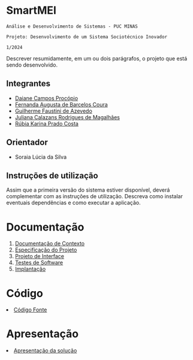 # SmartMEI

`Análise e Desenvolvimento de Sistemas - PUC MINAS`

`Projeto: Desenvolvimento de um Sistema Sociotécnico Inovador`

`1/2024`

Descrever resumidamente, em um ou dois parágrafos, o projeto que está sendo desenvolvido.

## Integrantes

* [Daiane Campos Procópio](https://github.com/procopiodaiane)
* [Fernanda Augusta de Barcelos Coura](https://github.com/fernandaabarcelos)
* [Guilherme Faustini de Azevedo](https://github.com/GFaustini)
* [Juliana Calazans Rodrigues de Magalhães](https://github.com/JulianaCalazans)
* [Rúbia Karina Prado Costa](https://github.com/RubiaKarina)

## Orientador

* Soraia Lúcia da Silva

## Instruções de utilização

Assim que a primeira versão do sistema estiver disponível, deverá complementar com as instruções de utilização. Descreva como instalar eventuais dependências e como executar a aplicação.

# Documentação

<ol>
<li><a href="docs/01-Documentação de Contexto.md"> Documentação de Contexto</a></li>
<li><a href="docs/02-Especificação do Projeto.md"> Especificação do Projeto</a></li>
<li><a href="docs/03-Projeto de Interface.md"> Projeto de Interface</a></li>
<li><a href="docs/04-Testes de Software.md"> Testes de Software</a></li>
<li><a href="docs/05-Implantação.md"> Implantação</a></li>
</ol>

# Código

<li><a href="src/README.md"> Código Fonte</a></li>

# Apresentação

<li><a href="presentation/README.md"> Apresentação da solução</a></li>
